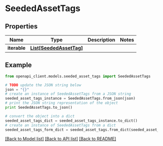 # SeededAssetTags


## Properties
Name | Type | Description | Notes
------------ | ------------- | ------------- | -------------
**iterable** | [**List[SeededAssetTag]**](SeededAssetTag.md) |  | 

## Example

```python
from openapi_client.models.seeded_asset_tags import SeededAssetTags

# TODO update the JSON string below
json = "{}"
# create an instance of SeededAssetTags from a JSON string
seeded_asset_tags_instance = SeededAssetTags.from_json(json)
# print the JSON string representation of the object
print SeededAssetTags.to_json()

# convert the object into a dict
seeded_asset_tags_dict = seeded_asset_tags_instance.to_dict()
# create an instance of SeededAssetTags from a dict
seeded_asset_tags_form_dict = seeded_asset_tags.from_dict(seeded_asset_tags_dict)
```
[[Back to Model list]](../README.md#documentation-for-models) [[Back to API list]](../README.md#documentation-for-api-endpoints) [[Back to README]](../README.md)


